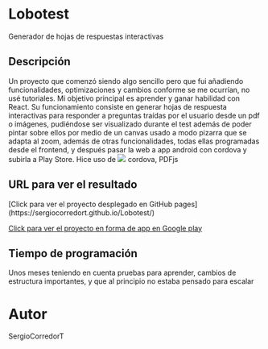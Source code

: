 <h1>Lobotest</h1>
 Generador de hojas de respuestas interactivas

<h2>Descripción</h2>
Un proyecto que comenzó siendo algo sencillo pero que fui añadiendo funcionalidades, optimizaciones y cambios conforme se me ocurrían, no usé tutoriales.
Mi objetivo principal es aprender y ganar habilidad con React.
Su funcionamiento consiste en generar hojas de respuesta interactivas para responder a preguntas traídas por el usuario desde un pdf o imágenes, pudiéndose ser visualizado durante el test además de poder pintar sobre ellos por medio de un canvas usado a modo pizarra que se adapta al zoom, además de otras funcionalidades, todas ellas programadas desde el frontend, y después pasar la web a app android con cordova y subirla a Play Store.
Hice uso de <img src="https://skillicons.dev/icons?i=html,css,js,vscode" /> cordova, PDFjs

<h2>URL para ver el resultado</h2>
[Click para ver el proyecto desplegado en GitHub pages](https://sergiocorredort.github.io/Lobotest/)

[Click para ver el proyecto en forma de app en Google play](https://play.google.com/store/apps/details?id=es.lobotest)

<h2>Tiempo de programación</h2>
Unos meses teniendo en cuenta pruebas para aprender, cambios de estructura importantes, y que al principio no estaba pensado para escalar

<h1>Autor</h1>
SergioCorredorT
